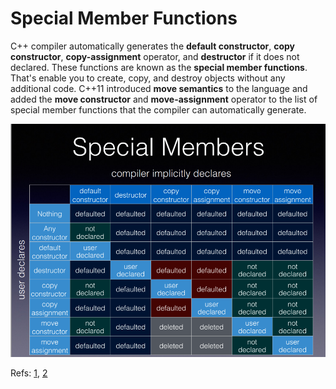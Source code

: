 
# Special Member Functions
C++ compiler automatically generates the **default constructor**, **copy constructor**, **copy-assignment** operator, and **destructor**  if it does not declared. These functions are known as the **special member functions**. That's enable you to create, copy, and destroy objects without any additional code. 
C++11 introduced **move semantics** to the language and added the **move constructor** and **move-assignment** operator to the list of special member functions that the compiler can automatically generate.


![special member functions](diagrams/uml_diagrams/special-member-functions.png "special member functions")



Refs: [1](https://www.foonathan.net/2019/02/special-member-functions/), [2](https://howardhinnant.github.io/)
